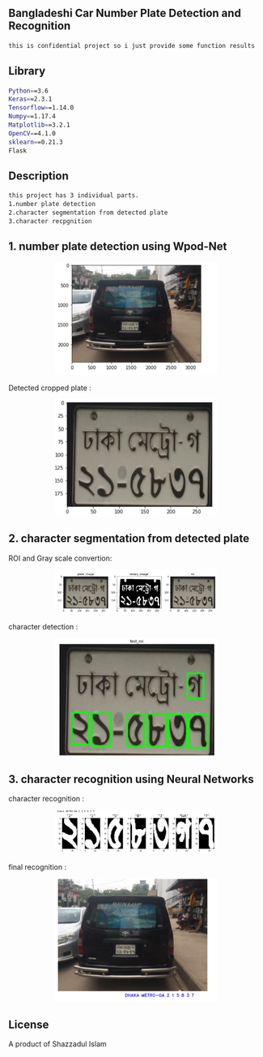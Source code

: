                                                    
  <!--[![Backers on Open Collective](https://opencollective.com/nest/backers/badge.svg)](https://opencollective.com/nest#backer)
  [![Sponsors on Open Collective](https://opencollective.com/nest/sponsors/badge.svg)](https://opencollective.com/nest#sponsor)-->
## Bangladeshi Car Number Plate Detection and Recognition
```bash
this is confidential project so i just provide some function results
```

## Library
```bash
Python==3.6
Keras==2.3.1
Tensorflow==1.14.0
Numpy==1.17.4
Matplotlib==3.2.1
OpenCV==4.1.0
sklearn==0.21.3
Flask
```
## Description
```bash
this project has 3 individual parts.
1.number plate detection
2.character segmentation from detected plate
3.character recpgnition
```
## 1. number plate detection using Wpod-Net


<p align="center">
  <a  target="blank"><img src="https://github.com/MunPotter/Bangla-AI/blob/main/Screenshot_7.png" width="320" alt="img" /></a>
</p>
Detected cropped plate :
<p align="center">
  <a  target="blank"><img src="https://github.com/MunPotter/Bangla-AI/blob/main/Screenshot_8.png" width="320" alt="img" /></a>
</p>


## 2. character segmentation from detected plate

ROI and Gray scale convertion:
<p align="center">
  <a  target="blank"><img src="https://github.com/MunPotter/Bangla-AI/blob/main/Screenshot_9.png" width="320" alt="img" /></a>
</p>
character detection :
<p align="center">
  <a  target="blank"><img src="https://github.com/MunPotter/Bangla-AI/blob/main/Screenshot_10.png" width="320" alt="img" /></a>
</p>



## 3. character recognition using Neural Networks

character recognition :
<p align="center">
  <a  target="blank"><img src="https://github.com/MunPotter/Bangla-AI/blob/main/Screenshot_11.png" width="320" alt="img" /></a>
</p>
final recognition :
<p align="center">
  <a  target="blank"><img src="https://github.com/MunPotter/Bangla-AI/blob/main/Screenshot_12.png" width="320" alt="img" /></a>
</p>

## License
A product of Shazzadul Islam

